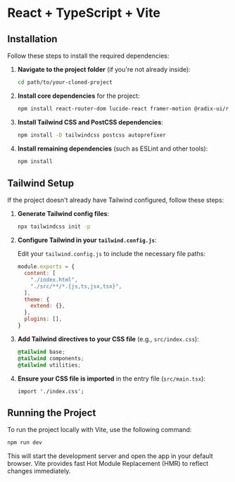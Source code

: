 
# React + TypeScript + Vite

## Installation

Follow these steps to install the required dependencies:

1. **Navigate to the project folder** (if you're not already inside):

   ```bash
   cd path/to/your-cloned-project
   ```

2. **Install core dependencies** for the project:

   ```bash
   npm install react-router-dom lucide-react framer-motion @radix-ui/react-tabs @radix-ui/react-slot class-variance-authority clsx tailwind-merge
   ```

3. **Install Tailwind CSS and PostCSS dependencies**:

   ```bash
   npm install -D tailwindcss postcss autoprefixer
   ```

4. **Install remaining dependencies** (such as ESLint and other tools):

   ```bash
   npm install
   ```

## Tailwind Setup

If the project doesn't already have Tailwind configured, follow these steps:

1. **Generate Tailwind config files**:

   ```bash
   npx tailwindcss init -p
   ```

2. **Configure Tailwind in your `tailwind.config.js`**:

   Edit your `tailwind.config.js` to include the necessary file paths:

   ```js
   module.exports = {
     content: [
       "./index.html",
       "./src/**/*.{js,ts,jsx,tsx}",
     ],
     theme: {
       extend: {},
     },
     plugins: [],
   }
   ```

3. **Add Tailwind directives to your CSS file** (e.g., `src/index.css`):

   ```css
   @tailwind base;
   @tailwind components;
   @tailwind utilities;
   ```

4. **Ensure your CSS file is imported** in the entry file (`src/main.tsx`):

   ```tsx
   import './index.css';
   ```

## Running the Project

To run the project locally with Vite, use the following command:

```bash
npm run dev
```

This will start the development server and open the app in your default browser. Vite provides fast Hot Module Replacement (HMR) to reflect changes immediately.

